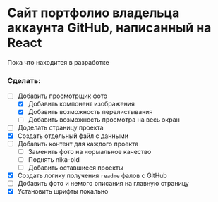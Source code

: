 # Сайт портфолио владельца аккаунта GitHub, написанный на React

Пока что находится в разработке

### Сделать:

- [ ] Добавить просмотрщик фото
  - [x] Добавить компонент изображения
  - [x] Добавить возможность перелистывания
  - [ ] Добавить возможность просмотра на весь экран
- [ ] Доделать страницу проекта
- [x] Создать отдельный файл с данными
- [ ] Добавить контент для каждого проекта
  - [ ] Заменить фото на нормальное качество
  - [ ] Поднять nika-old
  - [ ] Добавить оставшиеся проекты
- [x] Создать логику получения `readme` фалов с GitHub
- [ ] Добавить фото и немого описания на главную страницу
- [x] Установить шрифты локально
